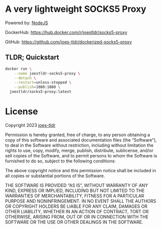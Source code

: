 # A very lightweight SOCKS5 Proxy

Powered by: [NodeJS](https://nodejs.org/)

DockerHub: https://hub.docker.com/r/joestldr/socks5-proxy

GitHub: https://github.com/joes-tldr/dockerized-socks5-proxy

## TLDR; Quickstart

```bash
docker run \
    --name joestldr-socks5-proxy \
    --detach \
    --restart=unless-stopped \
    --publish=1080:1080 \
  joestldr/socks5-proxy:latest
```

# License

Copyright 2023 [joes-tldr](https://github.com/joes-tldr)

Permission is hereby granted, free of charge, to any person obtaining a copy of this software and associated documentation files (the “Software”), to deal in the Software without restriction, including without limitation the rights to use, copy, modify, merge, publish, distribute, sublicense, and/or sell copies of the Software, and to permit persons to whom the Software is furnished to do so, subject to the following conditions:

The above copyright notice and this permission notice shall be included in all copies or substantial portions of the Software.

THE SOFTWARE IS PROVIDED “AS IS”, WITHOUT WARRANTY OF ANY KIND, EXPRESS OR IMPLIED, INCLUDING BUT NOT LIMITED TO THE WARRANTIES OF MERCHANTABILITY, FITNESS FOR A PARTICULAR PURPOSE AND NONINFRINGEMENT. IN NO EVENT SHALL THE AUTHORS OR COPYRIGHT HOLDERS BE LIABLE FOR ANY CLAIM, DAMAGES OR OTHER LIABILITY, WHETHER IN AN ACTION OF CONTRACT, TORT OR OTHERWISE, ARISING FROM, OUT OF OR IN CONNECTION WITH THE SOFTWARE OR THE USE OR OTHER DEALINGS IN THE SOFTWARE.
